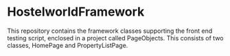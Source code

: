 # HostelworldFramework

This repository contains the framework classes supporting the front end testing script, enclosed in a project called PageObjects.  This consists of two classes, HomePage and PropertyListPage.
